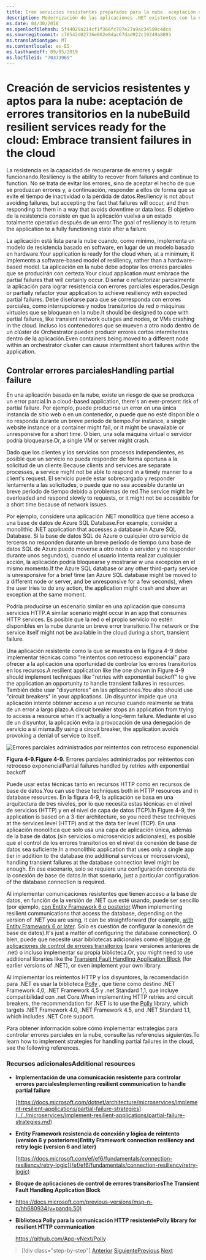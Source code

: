 ```yaml
---
title: Cree servicios resistentes preparados para la nube. aceptación de errores transitorios en la nube
description: Modernización de las aplicaciones .NET existentes con la nube de Azure y los contenedores de Windows | Cree servicios resistentes preparados para la nube. aceptación de errores transitorios en la nube
ms.date: 04/30/2018
ms.openlocfilehash: 5f44029a214cf1f366fc787e27a9ac34599c4dca
ms.sourcegitcommit: c70542d02736e082e8dac67dad922c19249a8893
ms.translationtype: MT
ms.contentlocale: es-ES
ms.lasthandoff: 09/05/2019
ms.locfileid: "70373969"
---
```

# <a name="build-resilient-services-ready-for-the-cloud-embrace-transient-failures-in-the-cloud"></a><span data-ttu-id="b90f4-105">Creación de servicios resistentes y aptos para la nube: aceptación de errores transitorios en la nube</span><span class="sxs-lookup"><span data-stu-id="b90f4-105">Build resilient services ready for the cloud: Embrace transient failures in the cloud</span></span>

<span data-ttu-id="b90f4-106">La resistencia es la capacidad de recuperarse de errores y seguir funcionando.</span><span class="sxs-lookup"><span data-stu-id="b90f4-106">Resiliency is the ability to recover from failures and continue to function.</span></span> <span data-ttu-id="b90f4-107">No se trata de evitar los errores, sino de aceptar el hecho de que se produzcan errores y, a continuación, responder a ellos de forma que se evite el tiempo de inactividad o la pérdida de datos.</span><span class="sxs-lookup"><span data-stu-id="b90f4-107">Resiliency is not about avoiding failures, but accepting the fact that failures will occur, and then responding to them in a way that avoids downtime or data loss.</span></span> <span data-ttu-id="b90f4-108">El objetivo de la resistencia consiste en que la aplicación vuelva a un estado totalmente operativo después de un error.</span><span class="sxs-lookup"><span data-stu-id="b90f4-108">The goal of resiliency is to return the application to a fully functioning state after a failure.</span></span>

<span data-ttu-id="b90f4-109">La aplicación está lista para la nube cuando, como mínimo, implementa un modelo de resistencia basado en software, en lugar de un modelo basado en hardware.</span><span class="sxs-lookup"><span data-stu-id="b90f4-109">Your application is ready for the cloud when, at a minimum, it implements a software-based model of resiliency, rather than a hardware-based model.</span></span> <span data-ttu-id="b90f4-110">La aplicación en la nube debe adoptar los errores parciales que se producirán con certeza.</span><span class="sxs-lookup"><span data-stu-id="b90f4-110">Your cloud application must embrace the partial failures that will certainly occur.</span></span> <span data-ttu-id="b90f4-111">Diseñar o refactorizar parcialmente la aplicación para lograr resistencia con errores parciales esperados.</span><span class="sxs-lookup"><span data-stu-id="b90f4-111">Design or partially refactor your application to achieve resiliency with expected partial failures.</span></span> <span data-ttu-id="b90f4-112">Debe diseñarse para que se corresponda con errores parciales, como interrupciones y nodos transitorios de red o máquinas virtuales que se bloquean en la nube.</span><span class="sxs-lookup"><span data-stu-id="b90f4-112">It should be designed to cope with partial failures, like transient network outages and nodes, or VMs crashing in the cloud.</span></span> <span data-ttu-id="b90f4-113">Incluso los contenedores que se mueven a otro nodo dentro de un clúster de Orchestrator pueden producir errores cortos intermitentes dentro de la aplicación.</span><span class="sxs-lookup"><span data-stu-id="b90f4-113">Even containers being moved to a different node within an orchestrator cluster can cause intermittent short failures within the application.</span></span>

## <a name="handling-partial-failure"></a><span data-ttu-id="b90f4-114">Controlar errores parciales</span><span class="sxs-lookup"><span data-stu-id="b90f4-114">Handling partial failure</span></span>

<span data-ttu-id="b90f4-115">En una aplicación basada en la nube, existe un riesgo de que se produzca un error parcial.</span><span class="sxs-lookup"><span data-stu-id="b90f4-115">In a cloud-based application, there's an ever-present risk of partial failure.</span></span> <span data-ttu-id="b90f4-116">Por ejemplo, puede producirse un error en una única instancia de sitio web o en un contenedor, o puede que no esté disponible o no responda durante un breve período de tiempo.</span><span class="sxs-lookup"><span data-stu-id="b90f4-116">For instance, a single website instance or a container might fail, or it might be unavailable or unresponsive for a short time.</span></span> <span data-ttu-id="b90f4-117">O bien, una sola máquina virtual o servidor podría bloquearse.</span><span class="sxs-lookup"><span data-stu-id="b90f4-117">Or, a single VM or server might crash.</span></span>

<span data-ttu-id="b90f4-118">Dado que los clientes y los servicios son procesos independientes, es posible que un servicio no pueda responder de forma oportuna a la solicitud de un cliente.</span><span class="sxs-lookup"><span data-stu-id="b90f4-118">Because clients and services are separate processes, a service might not be able to respond in a timely manner to a client's request.</span></span> <span data-ttu-id="b90f4-119">El servicio puede estar sobrecargado y responder lentamente a las solicitudes, o puede que no sea accesible durante un breve período de tiempo debido a problemas de red.</span><span class="sxs-lookup"><span data-stu-id="b90f4-119">The service might be overloaded and respond slowly to requests, or it might not be accessible for a short time because of network issues.</span></span>

<span data-ttu-id="b90f4-120">Por ejemplo, considere una aplicación .NET monolítica que tiene acceso a una base de datos de Azure SQL Database.</span><span class="sxs-lookup"><span data-stu-id="b90f4-120">For example, consider a monolithic .NET application that accesses a database in Azure SQL Database.</span></span> <span data-ttu-id="b90f4-121">Si la base de datos SQL de Azure o cualquier otro servicio de terceros no responden durante un breve período de tiempo (una base de datos SQL de Azure puede moverse a otro nodo o servidor y no responder durante unos segundos), cuando el usuario intenta realizar cualquier acción, la aplicación podría bloquearse y mostrarse w una excepción en el mismo momento.</span><span class="sxs-lookup"><span data-stu-id="b90f4-121">If the Azure SQL database or any other third-party service is unresponsive for a brief time (an Azure SQL database might be moved to a different node or server, and be unresponsive for a few seconds), when the user tries to do any action, the application might crash and show an exception at the same moment.</span></span>

<span data-ttu-id="b90f4-122">Podría producirse un escenario similar en una aplicación que consuma servicios HTTP.</span><span class="sxs-lookup"><span data-stu-id="b90f4-122">A similar scenario might occur in an app that consumes HTTP services.</span></span> <span data-ttu-id="b90f4-123">Es posible que la red o el propio servicio no estén disponibles en la nube durante un breve error transitorio.</span><span class="sxs-lookup"><span data-stu-id="b90f4-123">The network or the service itself might not be available in the cloud during a short, transient failure.</span></span>

<span data-ttu-id="b90f4-124">Una aplicación resistente como la que se muestra en la figura 4-9 debe implementar técnicas como "reintentos con retroceso exponencial" para ofrecer a la aplicación una oportunidad de controlar los errores transitorios en los recursos.</span><span class="sxs-lookup"><span data-stu-id="b90f4-124">A resilient application like the one shown in Figure 4-9 should implement techniques like "retries with exponential backoff" to give the application an opportunity to handle transient failures in resources.</span></span> <span data-ttu-id="b90f4-125">También debe usar "disyuntores" en las aplicaciones.</span><span class="sxs-lookup"><span data-stu-id="b90f4-125">You also should use "circuit breakers" in your applications.</span></span> <span data-ttu-id="b90f4-126">Un disyuntor impide que una aplicación intente obtener acceso a un recurso cuando realmente se trata de un error a largo plazo.</span><span class="sxs-lookup"><span data-stu-id="b90f4-126">A circuit breaker stops an application from trying to access a resource when it's actually a long-term failure.</span></span> <span data-ttu-id="b90f4-127">Mediante el uso de un disyuntor, la aplicación evita la provocación de una denegación de servicio a sí misma.</span><span class="sxs-lookup"><span data-stu-id="b90f4-127">By using a circuit breaker, the application avoids provoking a denial of service to itself.</span></span>

![Errores parciales administrados por reintentos con retroceso exponencial](./media/image9.png)

<span data-ttu-id="b90f4-129">**Figura 4-9.**</span><span class="sxs-lookup"><span data-stu-id="b90f4-129">**Figure 4-9.**</span></span> <span data-ttu-id="b90f4-130">Errores parciales administrados por reintentos con retroceso exponencial</span><span class="sxs-lookup"><span data-stu-id="b90f4-130">Partial failures handled by retries with exponential backoff</span></span>

<span data-ttu-id="b90f4-131">Puede usar estas técnicas tanto en recursos HTTP como en recursos de base de datos.</span><span class="sxs-lookup"><span data-stu-id="b90f4-131">You can use these techniques both in HTTP resources and in database resources.</span></span> <span data-ttu-id="b90f4-132">En la figura 4-9, la aplicación se basa en una arquitectura de tres niveles, por lo que necesita estas técnicas en el nivel de servicios (HTTP) y en el nivel de capa de datos (TCP).</span><span class="sxs-lookup"><span data-stu-id="b90f4-132">In Figure 4-9, the application is based on a 3-tier architecture, so you need these techniques at the services level (HTTP) and at the data tier level (TCP).</span></span> <span data-ttu-id="b90f4-133">En una aplicación monolítica que solo usa una capa de aplicación única, además de la base de datos (sin servicios o microservicios adicionales), es posible que el control de los errores transitorios en el nivel de conexión de base de datos sea suficiente.</span><span class="sxs-lookup"><span data-stu-id="b90f4-133">In a monolithic application that uses only a single app tier in addition to the database (no additional services or microservices), handling transient failures at the database connection level might be enough.</span></span> <span data-ttu-id="b90f4-134">En ese escenario, solo se requiere una configuración concreta de la conexión de base de datos.</span><span class="sxs-lookup"><span data-stu-id="b90f4-134">In that scenario, just a particular configuration of the database connection is required.</span></span>

<span data-ttu-id="b90f4-135">Al implementar comunicaciones resistentes que tienen acceso a la base de datos, en función de la versión de .NET que esté usando, puede ser sencillo (por ejemplo, [con Entity Framework 6 o posterior](/ef/ef6/fundamentals/connection-resiliency/retry-logic).</span><span class="sxs-lookup"><span data-stu-id="b90f4-135">When implementing resilient communications that access the database, depending on the version of .NET you are using, it can be straightforward (for example, [with Entity Framework 6 or later](/ef/ef6/fundamentals/connection-resiliency/retry-logic).</span></span> <span data-ttu-id="b90f4-136">Solo es cuestión de configurar la conexión de base de datos).</span><span class="sxs-lookup"><span data-stu-id="b90f4-136">It's just a matter of configuring the database connection).</span></span> <span data-ttu-id="b90f4-137">O bien, puede que necesite usar bibliotecas adicionales como el [bloque de aplicaciones de control de errores transitorios](https://docs.microsoft.com/previous-versions/msp-n-p/hh680934(v=pandp.50)) (para versiones anteriores de .net) o incluso implementar su propia biblioteca.</span><span class="sxs-lookup"><span data-stu-id="b90f4-137">Or, you might need to use additional libraries like the [Transient Fault Handling Application Block](https://docs.microsoft.com/previous-versions/msp-n-p/hh680934(v=pandp.50)) (for earlier versions of .NET), or even implement your own library.</span></span>

<span data-ttu-id="b90f4-138">Al implementar los reintentos HTTP y los disyuntores, la recomendación para .NET es usar la biblioteca [Polly](https://github.com/App-vNext/Polly) , que tiene como destino .NET Framework 4,0, .NET Framework 4,5 y .net Standard 1,1, que incluye compatibilidad con .net Core.</span><span class="sxs-lookup"><span data-stu-id="b90f4-138">When implementing HTTP retries and circuit breakers, the recommendation for .NET is to use the [Polly](https://github.com/App-vNext/Polly) library, which targets .NET Framework 4.0, .NET Framework 4.5, and .NET Standard 1.1, which includes .NET Core support.</span></span>

<span data-ttu-id="b90f4-139">Para obtener información sobre cómo implementar estrategias para controlar errores parciales en la nube, consulte las referencias siguientes.</span><span class="sxs-lookup"><span data-stu-id="b90f4-139">To learn how to implement strategies for handling partial failures in the cloud, see the following references.</span></span>

### <a name="additional-resources"></a><span data-ttu-id="b90f4-140">Recursos adicionales</span><span class="sxs-lookup"><span data-stu-id="b90f4-140">Additional resources</span></span>

- <span data-ttu-id="b90f4-141">**Implementación de una comunicación resistente para controlar errores parciales**</span><span class="sxs-lookup"><span data-stu-id="b90f4-141">**Implementing resilient communication to handle partial failure**</span></span>

    [https://docs.microsoft.com/dotnet/architecture/microservices/implement-resilient-applications/partial-failure-strategies](../../microservices/implement-resilient-applications/partial-failure-strategies.md)

- <span data-ttu-id="b90f4-142">**Entity Framework resistencia de conexión y lógica de reintento (versión 6 y posteriores)**</span><span class="sxs-lookup"><span data-stu-id="b90f4-142">**Entity Framework connection resiliency and retry logic (version 6 and later)**</span></span>

    [https://docs.microsoft.com/ef/ef6/fundamentals/connection-resiliency/retry-logic](/ef/ef6/fundamentals/connection-resiliency/retry-logic)

- <span data-ttu-id="b90f4-143">**Bloque de aplicaciones de control de errores transitorios**</span><span class="sxs-lookup"><span data-stu-id="b90f4-143">**The Transient Fault Handling Application Block**</span></span>

- <https://docs.microsoft.com/previous-versions/msp-n-p/hh680934(v=pandp.50)>

- <span data-ttu-id="b90f4-144">**Biblioteca Polly para la comunicación HTTP resistente**</span><span class="sxs-lookup"><span data-stu-id="b90f4-144">**Polly library for resilient HTTP communication**</span></span>

    https://github.com/App-vNext/Polly

>[!div class="step-by-step"]
><span data-ttu-id="b90f4-145">[Anterior](when-to-deploy-windows-containers-to-azure-container-service-kubernetes.md)
>[Siguiente](modernize-your-apps-with-monitoring-and-telemetry.md)</span><span class="sxs-lookup"><span data-stu-id="b90f4-145">[Previous](when-to-deploy-windows-containers-to-azure-container-service-kubernetes.md)
[Next](modernize-your-apps-with-monitoring-and-telemetry.md)</span></span>
